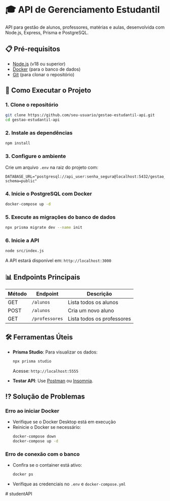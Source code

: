 # 🎓 API de Gerenciamento Estudantil

API para gestão de alunos, professores, matérias e aulas, desenvolvida com Node.js, Express, Prisma e PostgreSQL.

## 📋 Pré-requisitos

- [Node.js](https://nodejs.org/) (v18 ou superior)
- [Docker](https://www.docker.com/get-started/) (para o banco de dados)
- [Git](https://git-scm.com/) (para clonar o repositório)

## 🚀 Como Executar o Projeto

### 1. Clone o repositório
```bash
git clone https://github.com/seu-usuario/gestao-estudantil-api.git
cd gestao-estudantil-api
```

### 2. Instale as dependências
```bash
npm install
```

### 3. Configure o ambiente
Crie um arquivo `.env` na raiz do projeto com:
```env
DATABASE_URL="postgresql://api_user:senha_segura@localhost:5432/gestao_estudantil?schema=public"
```

### 4. Inicie o PostgreSQL com Docker
```bash
docker-compose up -d
```

### 5. Execute as migrações do banco de dados
```bash
npx prisma migrate dev --name init
```

### 6. Inicie a API
```bash
node src/index.js
```
A API estará disponível em: `http://localhost:3000`

## 📊 Endpoints Principais

| Método | Endpoint       | Descrição               |
|--------|----------------|-------------------------|
| GET    | `/alunos`      | Lista todos os alunos   |
| POST   | `/alunos`      | Cria um novo aluno      |
| GET    | `/professores` | Lista todos os professores |

## 🛠️ Ferramentas Úteis

- **Prisma Studio**: Para visualizar os dados:
  ```bash
  npx prisma studio
  ```
  Acesse: `http://localhost:5555`

- **Testar API**: Use [Postman](https://www.postman.com/) ou [Insomnia](https://insomnia.rest/).

## ⁉️ Solução de Problemas

### Erro ao iniciar Docker
- Verifique se o Docker Desktop está em execução
- Reinicie o Docker se necessário:
  ```bash
  docker-compose down
  docker-compose up -d
  ```

### Erro de conexão com o banco
- Confira se o container está ativo:
  ```bash
  docker ps
  ```
- Verifique as credenciais no `.env` e `docker-compose.yml`

#   s t u d e n t A P I  
 
